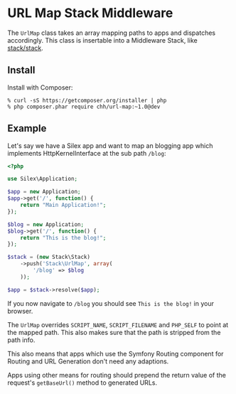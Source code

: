 # URL Map Stack Middleware

The `UrlMap` class takes an array mapping paths to apps and dispatches
accordingly. This class is insertable into a Middleware Stack, like
[stack/stack](http://github.com/stackphp/stack).

## Install

Install with Composer:

    % curl -sS https://getcomposer.org/installer | php
    % php composer.phar require chh/url-map:~1.0@dev

## Example

Let's say we have a Silex app and want to map an blogging app which
implements HttpKernelInterface at the sub path `/blog`:

```php
<?php

use Silex\Application;

$app = new Application;
$app->get('/', function() {
    return "Main Application!";
});

$blog = new Application;
$blog->get('/', function() {
    return "This is the blog!";
});

$stack = (new Stack\Stack)
    ->push('Stack\UrlMap', array(
        '/blog' => $blog
    ));

$app = $stack->resolve($app);
```

If you now navigate to `/blog` you should see `This is the blog!` in your
browser.

The `UrlMap` overrides `SCRIPT_NAME`, `SCRIPT_FILENAME` and `PHP_SELF`
to point at the mapped path. This also makes sure that the path is
stripped from the path info.

This also means that apps which use the Symfony Routing component for
Routing and URL Generation don't need any adaptions.

Apps using other means for routing should prepend the return value of the 
request's `getBaseUrl()` method to generated URLs.

[Stack]: http://github.com/stackphp/stack

